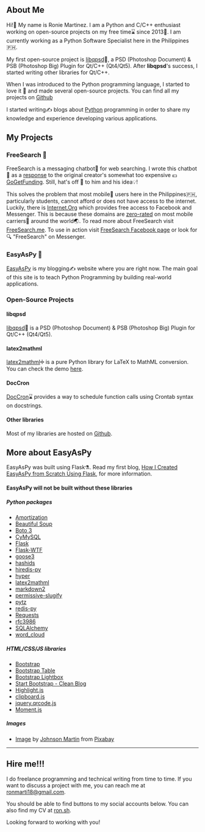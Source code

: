## About Me

Hi!👋 My name is Ronie Martinez. I am a Python and C/C++ enthusiast working on open-source projects on my free time⌛ since 2013📅. I am currently working as a Python Software Specialist here in the Philippines🇵🇭.

My first open-source project is [libqpsd](https://github.com/roniemartinez/libqpsd)📸, a PSD (Photoshop Document) & PSB (Photoshop Big) Plugin for Qt/C++ (Qt4/Qt5). After **libqpsd**'s success, I started writing other libraries for Qt/C++. 

When I was introduced to the Python programming language, I started to love it 💖 and made several open-source projects. You can find all my projects on [Github](https://github.com/roniemartinez?tab=repositories&type=source)

I started writing✍️ blogs about [Python](https://www.python.org) programming  in order to share my  knowledge and experience developing various applications.

## My Projects

### FreeSearch 💬

FreeSearch is a messaging chatbot🤖 for web searching. I wrote this chatbot🤖 as a [response](https://blog.easyaspy.org/post/2/2019-01-18-search-the-web-for-free-using-messenger-and-python) to the original creator's somewhat too expensive 💵 [GoGetFunding](https://gogetfunding.com/lets-keep-the-free-web-search-facebook-messenger-chatbot-running/). Still, hat's off 🎩 to him and his idea💡!

This solves the problem that most mobile📱 users here in the Philippines🇵🇭, particularly students, cannot afford or does not have access to the internet. Luckily, there is [Internet.Org](https://internet.org) which provides free access to Facebook and Messenger. This is because these domains are [zero-rated](https://en.wikipedia.org/wiki/Zero-rating) on most mobile carriers🗼 around the world🌏. To read more about FreeSearch visit [FreeSearch.me](https://freesearch.me). To use in action visit [FreeSearch Facebook page](https://m.me/freesearch.me) or look for 🔍 "FreeSearch" on Messenger.

### EasyAsPy 🥧

[EasyAsPy](https://easyaspy.org) is my blogging✍️ website where you are right now. The main goal of this site is to teach Python Programming by building real-world applications.

### Open-Source Projects

#### libqpsd

[libqpsd](https://github.com/roniemartinez/libqpsd)📸 is a PSD (Photoshop Document) & PSB (Photoshop Big) Plugin for Qt/C++ (Qt4/Qt5). 

#### latex2mathml

[latex2mathml](https://github.com/roniemartinez/latex2mathml)➗ is a pure Python library for LaTeX to MathML conversion. You can check the demo [here](https://apps.easyaspy.org/latex2mathml-demo).

#### DocCron

[DocCron](https://github.com/roniemartinez/DocCron)⌛ provides a way to schedule function calls using Crontab syntax on docstrings.

#### Other libraries

Most of my libraries are hosted on [Github](https://github.com/roniemartinez?tab=repositories&type=source).

## More about EasyAsPy

EasyAsPy was built using Flask⚗️. Read my first blog, [How I Created EasyAsPy from Scratch Using Flask](https://blog.easyaspy.org/post/1/2018-12-28-how-i-created-easyaspy-from-scratch-using-flask), for more information.

#### EasyAsPy will not be built without these libraries

##### Python packages

- [Amortization](https://github.com/roniemartinez/amortization)
- [Beautiful Soup](https://www.crummy.com/software/BeautifulSoup/)
- [Boto 3](https://github.com/boto/boto3)
- [CyMySQL](https://github.com/nakagami/CyMySQL)
- [Flask](https://github.com/pallets/flask)
- [Flask-WTF](https://github.com/lepture/flask-wtf)
- [goose3](https://github.com/goose3/goose3)
- [hashids](https://github.com/davidaurelio/hashids-python)
- [hiredis-py](https://github.com/redis/hiredis-py)
- [hyper](https://github.com/Lukasa/hyper)
- [latex2mathml](https://github.com/roniemartinez/latex2mathml)
- [markdown2](https://github.com/trentm/python-markdown2)
- [permissive-slugify](https://github.com/roniemartinez/permissive-slugify)
- [pytz](https://pythonhosted.org/pytz/)
- [redis-py](https://github.com/andymccurdy/redis-py)
- [Requests](https://github.com/requests/requests)
- [rfc3986](https://github.com/python-hyper/rfc3986)
- [SQLAlchemy](https://github.com/zzzeek/sqlalchemy)
- [word_cloud](https://github.com/amueller/word_cloud)

##### HTML/CSS/JS libraries

- [Bootstrap](https://getbootstrap.com/)
- [Bootstrap Table](https://github.com/wenzhixin/bootstrap-table)
- [Bootstrap Lightbox](http://ashleydw.github.io/lightbox/)
- [Start Bootstrap - Clean Blog](https://github.com/BlackrockDigital/startbootstrap-clean-blog)
- [Highlight.js](https://github.com/highlightjs/highlight.js)
- [clipboard.js](https://clipboardjs.com/)
- [jquery.qrcode.js](https://github.com/jeromeetienne/jquery-qrcode)
- [Moment.js](http://momentjs.com/)

##### Images

- [Image](https://pixabay.com/en/code-programming-python-1084923/) by <a href="https://pixabay.com/users/JohnsonMartin-724525/?utm_source=link-attribution&amp;utm_medium=referral&amp;utm_campaign=image&amp;utm_content=1084923">Johnson Martin</a> from <a href="https://pixabay.com/?utm_source=link-attribution&amp;utm_medium=referral&amp;utm_campaign=image&amp;utm_content=1084923">Pixabay</a>

<hr>

## Hire me!!!

I do freelance programming and technical writing from time to time. If you want to discuss a project with me, you can reach me at [ronmarti18@gmail.com](mailto:ronmarti18@gmail.com).

You should be able to find buttons to my social accounts below. You can also find my CV at [ron.sh](https://ron.sh).
 
Looking forward to working with you!